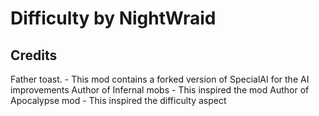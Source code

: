 # Difficulty by NightWraid

## Credits
Father toast. - This mod contains a forked version of SpecialAI for the AI improvements
Author of Infernal mobs - This inspired the mod
Author of Apocalypse mod - This inspired the difficulty aspect
